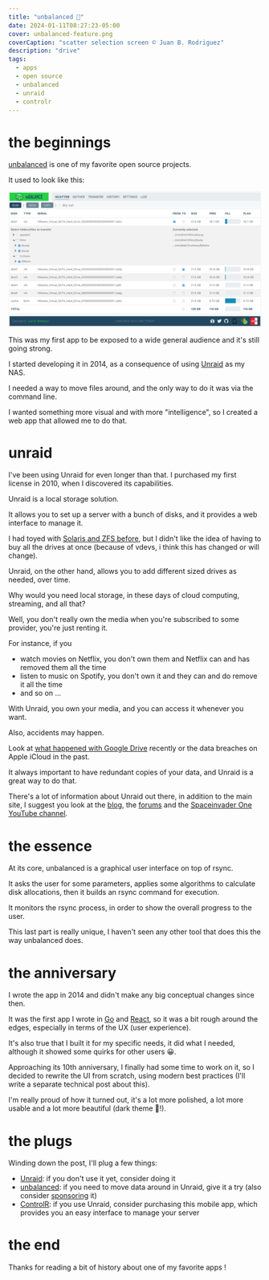 ```yaml
---
title: "unbalanced 🎯"
date: 2024-01-11T08:27:23-05:00
cover: unbalanced-feature.png
coverCaption: "scatter selection screen © Juan B. Rodriguez"
description: "drive"
tags:
  - apps
  - open source
  - unbalanced
  - unraid
  - controlr
---
```


# the beginnings

[unbalanced](https://github.com/jbrodriguez/unbalance) is one of my favorite open source projects.

It used to look like this:

![v5](./v5.png)

This was my first app to be exposed to a wide general audience and it's still going strong.

I started developing it in 2014, as a consequence of using [Unraid](https://unraid.net/) as my NAS.

I needed a way to move files around, and the only way to do it was via the command line.

I wanted something more visual and with more "intelligence", so I created a web app that allowed me to do that.

# unraid

I've been using Unraid for even longer than that. I purchased my first license in 2010, when I discovered its capabilities.

Unraid is a local storage solution.

It allows you to set up a server with a bunch of disks, and it provides a web interface to manage it.

I had toyed with [Solaris and ZFS before](https://jbrio.net/posts/oh-solaris-mio/), but I didn't like the idea of having to buy all the drives at once (because of vdevs, i think this has changed or will change).

Unraid, on the other hand, allows you to add different sized drives as needed, over time.

Why would you need local storage, in these days of cloud computing, streaming, and all that?

Well, you don't really own the media when you're subscribed to some provider, you're just renting it.

For instance, if you

- watch movies on Netflix, you don't own them and Netflix can and has removed them all the time
- listen to music on Spotify, you don't own it and they can and do remove it all the time
- and so on ...

With Unraid, you own your media, and you can access it whenever you want.

Also, accidents may happen.

Look at [what happened with Google Drive](https://mashable.com/article/google-drive-users-report-files-disappeared) recently or the data breaches on Apple iCloud in the past.

It always important to have redundant copies of your data, and Unraid is a great way to do that.

There's a lot of information about Unraid out there, in addition to the main site, I suggest you look at the [blog](https://unraid.net/blog), the [forums](https://forums.unraid.net/) and the [Spaceinvader One YouTube channel](https://www.youtube.com/results?search_query=spaceinvader+one).

# the essence

At its core, unbalanced is a graphical user interface on top of rsync.

It asks the user for some parameters, applies some algorithms to calculate disk allocations, then it builds an rsync command for execution.

It monitors the rsync process, in order to show the overall progress to the user.

This last part is really unique, I haven't seen any other tool that does this the way unbalanced does.

# the anniversary

I wrote the app in 2014 and didn't make any big conceptual changes since then.

It was the first app I wrote in [Go](https://golang.org/) and [React](https://reactjs.org/), so it was a bit rough around the edges, especially in terms of the UX (user experience).

It's also true that I built it for my specific needs, it did what I needed, although it showed some quirks for other users 😀.

Approaching its 10th anniversary, I finally had some time to work on it, so I decided to rewrite the UI from scratch, using modern best practices (I'll write a separate technical post about this).

I'm really proud of how it turned out, it's a lot more polished, a lot more usable and a lot more beautiful (dark theme 🙌!).

# the plugs

Winding down the post, I'll plug a few things:

- [Unraid](https://unraid.net/): if you don't use it yet, consider doing it
- [unbalanced](https://github.com/jbrodriguez/unbalanced): if you need to move data around in Unraid, give it a try (also consider [sponsoring](https://jbrio.net/unbalanced) it)
- [ControlR](https://www.apertoire.com/controlr/): if you use Unraid, consider purchasing this mobile app, which provides you an easy interface to manage your server

# the end

Thanks for reading a bit of history about one of my favorite apps !
